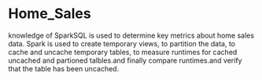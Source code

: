 # Home_Sales
knowledge of SparkSQL is used to determine key metrics about home sales data. Spark is used to create temporary views, to partition the data, to cache and uncache temporary tables, to measure runtimes for cached uncached and partioned talbles.and finally compare runtimes.and verify that the table has been uncached.
